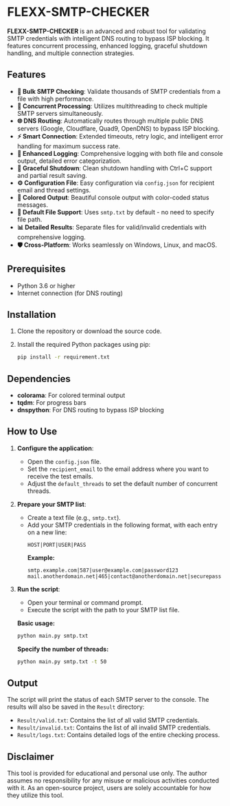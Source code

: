 # FLEXX-SMTP-CHECKER

**FLEXX-SMTP-CHECKER** is an advanced and robust tool for validating SMTP credentials with intelligent DNS routing to bypass ISP blocking. It features concurrent processing, enhanced logging, graceful shutdown handling, and multiple connection strategies.

## Features

- **🚀 Bulk SMTP Checking**: Validate thousands of SMTP credentials from a file with high performance.
- **🔄 Concurrent Processing**: Utilizes multithreading to check multiple SMTP servers simultaneously.
- **🌐 DNS Routing**: Automatically routes through multiple public DNS servers (Google, Cloudflare, Quad9, OpenDNS) to bypass ISP blocking.
- **⚡ Smart Connection**: Extended timeouts, retry logic, and intelligent error handling for maximum success rate.
- **📝 Enhanced Logging**: Comprehensive logging with both file and console output, detailed error categorization.
- **🛑 Graceful Shutdown**: Clean shutdown handling with Ctrl+C support and partial result saving.
- **⚙️ Configuration File**: Easy configuration via `config.json` for recipient email and thread settings.
- **🎨 Colored Output**: Beautiful console output with color-coded status messages.
- **🔧 Default File Support**: Uses `smtp.txt` by default - no need to specify file path.
- **📊 Detailed Results**: Separate files for valid/invalid credentials with comprehensive logging.
- **🛡️ Cross-Platform**: Works seamlessly on Windows, Linux, and macOS.

## Prerequisites

- Python 3.6 or higher
- Internet connection (for DNS routing)

## Installation

1.  Clone the repository or download the source code.
2.  Install the required Python packages using pip:

    ```bash
    pip install -r requirement.txt
    ```

## Dependencies

- **colorama**: For colored terminal output
- **tqdm**: For progress bars
- **dnspython**: For DNS routing to bypass ISP blocking

## How to Use

1.  **Configure the application**:
    -   Open the `config.json` file.
    -   Set the `recipient_email` to the email address where you want to receive the test emails.
    -   Adjust the `default_threads` to set the default number of concurrent threads.

2.  **Prepare your SMTP list**:
    -   Create a text file (e.g., `smtp.txt`).
    -   Add your SMTP credentials in the following format, with each entry on a new line:
        ```
        HOST|PORT|USER|PASS
        ```
        **Example:**
        ```
        smtp.example.com|587|user@example.com|password123
        mail.anotherdomain.net|465|contact@anotherdomain.net|securepass
        ```

3.  **Run the script**:
    -   Open your terminal or command prompt.
    -   Execute the script with the path to your SMTP list file.

    **Basic usage:**
    ```bash
    python main.py smtp.txt
    ```

    **Specify the number of threads:**
    ```bash
    python main.py smtp.txt -t 50
    ```

## Output

The script will print the status of each SMTP server to the console. The results will also be saved in the `Result` directory:

-   `Result/valid.txt`: Contains the list of all valid SMTP credentials.
-   `Result/invalid.txt`: Contains the list of all invalid SMTP credentials.
-   `Result/logs.txt`: Contains detailed logs of the entire checking process.

## Disclaimer

This tool is provided for educational and personal use only. The author assumes no responsibility for any misuse or malicious activities conducted with it. As an open-source project, users are solely accountable for how they utilize this tool.
